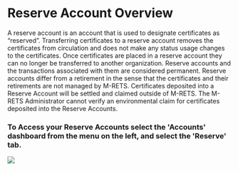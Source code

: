 # Reserve Account Overview

A reserve account is an account that is used to designate certificates as “reserved”. Transferring certificates to a reserve account removes the certificates from circulation and does not make any status usage changes to the certificates. Once certificates are placed in a reserve account they can no longer be transferred to another organization. Reserve accounts and the transactions associated with them are considered permanent. Reserve accounts differ from a retirement in the sense that the certificates and their retirements are not managed by M-RETS. Certificates deposited into a Reserve Account will be settled and claimed outside of M-RETS. The M-RETS Administrator cannot verify an environmental claim for certificates deposited into the Reserve Accounts. 

### To Access your Reserve Accounts select the 'Accounts' dashboard from the menu on the left, and select the 'Reserve' tab.
![](https://github.com/mrets/photos/blob/7cce35845702ebf594033346973eb4e6554b701e/Reserve_Account1.png?raw=true)
